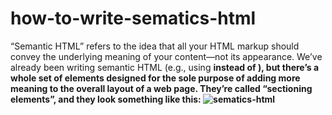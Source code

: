 # how-to-write-sematics-html
“Semantic HTML” refers to the idea that all your HTML markup should convey the underlying meaning of your content—not its appearance. We’ve already been writing semantic HTML (e.g., using <strong> instead of <b>), but there’s a whole set of elements designed for the sole purpose of adding more meaning to the overall layout of a web page. They’re called “sectioning elements”, and they look something like this:
    <img src="https://internetingishard.com/html-and-css/semantic-html/html-sectioning-elements-00c3fd.png" alt="sematics-html">
